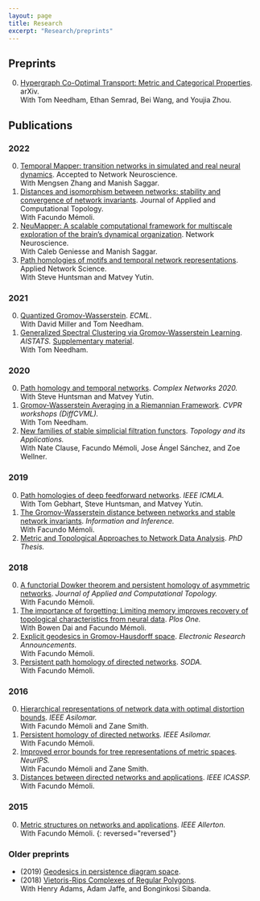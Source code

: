```yaml
---
layout: page
title: Research
excerpt: "Research/preprints"
---
```


<!-- ## Preprints -->

## Preprints
0. [Hypergraph Co-Optimal Transport: Metric and Categorical Properties](https://arxiv.org/pdf/2112.03904.pdf). arXiv.\
With Tom Needham, Ethan Semrad, Bei Wang, and Youjia Zhou.

## Publications

### 2022
0. [Temporal Mapper: transition networks in simulated and real neural dynamics](https://www.biorxiv.org/content/biorxiv/early/2022/08/01/2022.07.28.501877.full.pdf). Accepted to Network Neuroscience.\
With Mengsen Zhang and Manish Saggar.
0. [Distances and isomorphism between networks: stability and convergence of network invariants](https://link.springer.com/article/10.1007/s41468-022-00105-6). Journal of Applied and Computational Topology.\
With Facundo Mémoli.
0. [NeuMapper: A scalable computational framework for multiscale exploration of the brain’s dynamical organization](https://direct.mit.edu/netn/article/6/2/467/109065). Network Neuroscience.\
With Caleb Geniesse and Manish Saggar.
0. [Path homologies of motifs and temporal network representations](https://link.springer.com/article/10.1007/s41109-021-00441-z). Applied Network Science.\
With Steve Huntsman and Matvey Yutin.
### 2021
0. [Quantized Gromov-Wasserstein](https://2021.ecmlpkdd.org/wp-content/uploads/2021/07/sub_949.pdf). _ECML_.\
With David Miller and Tom Needham.
0. [Generalized Spectral Clustering via Gromov-Wasserstein Learning](http://proceedings.mlr.press/v130/chowdhury21a/chowdhury21a.pdf).
_AISTATS._ [Supplementary material](assets/2020-gwh-supp.pdf).\
With Tom Needham. 
### 2020
0. [Path homology and temporal networks](assets/2020-phtemporal.pdf). _Complex Networks 2020._\
With Steve Huntsman and Matvey Yutin.
0. [Gromov-Wasserstein Averaging in a Riemannian Framework](assets/2020-gwa.pdf). _CVPR workshops (DiffCVML)._ \
With Tom Needham.
0. [New families of stable simplicial filtration functors](assets/2020-filtration-functors.pdf). _Topology and its Applications._ \
With Nate Clause, Facundo Mémoli, Jose Ángel Sánchez, and Zoe Wellner.
### 2019
0. [Path homologies of deep feedforward networks](assets/2019-phmlp.pdf). _IEEE ICMLA._ \
With Tom Gebhart, Steve Huntsman, and Matvey Yutin.
0. [The Gromov-Wasserstein distance between networks and stable network invariants](assets/2019-gwnets.pdf). _Information and Inference._ \
With Facundo Mémoli.
0. [Metric and Topological Approaches to Network Data Analysis](assets/2019-thesis.pdf). _PhD Thesis._ 
### 2018
0. [A functorial Dowker theorem and persistent homology of asymmetric networks](assets/2018-dowker.pdf). _Journal of Applied and Computational Topology._ \
With Facundo Mémoli.
0. [The importance of forgetting: Limiting memory improves recovery of topological characteristics from neural data](assets/2018-memory-zz.pdf). _Plos One._ \
With Bowen Dai and Facundo Mémoli.
0. [Explicit geodesics in Gromov-Hausdorff space](assets/2018-dgh-era.pdf). _Electronic Research Announcements._ \
With Facundo Mémoli.
0. [Persistent path homology of directed networks](assets/2018-pph.pdf). _SODA._ \
With Facundo Mémoli.
### 2016
0. [Hierarchical representations of network data with optimal distortion bounds](assets/2016-clust-net.pdf). _IEEE Asilomar._ \
With Facundo Mémoli and Zane Smith.
0. [Persistent homology of directed networks](assets/2016-dowker.pdf). _IEEE Asilomar._ \
With Facundo Mémoli.
0. [Improved error bounds for tree representations of metric spaces](assets/2016-clust-net-nips.pdf). _NeurIPS._ \
With Facundo Mémoli and Zane Smith.
0. [Distances between directed networks and applications](assets/2016-dn.pdf). _IEEE ICASSP._ \
With Facundo Mémoli.
### 2015
0. [Metric structures on networks and applications](assets/2015-ms.pdf). _IEEE Allerton._ \
With Facundo Mémoli.
{: reversed="reversed"}


### Older preprints
- (2019) [Geodesics in persistence diagram space](https://arxiv.org/pdf/1905.10820).
- (2018) [Vietoris-Rips Complexes of Regular Polygons](https://arxiv.org/pdf/1807.10971).\
With Henry Adams, Adam Jaffe, and Bonginkosi Sibanda.
